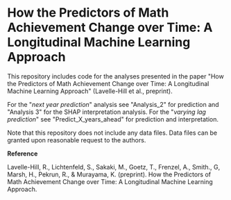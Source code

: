 # How the Predictors of Math Achievement Change over Time: A Longitudinal Machine Learning Approach

This repository includes code for the analyses presented in the paper "How the Predictors of Math Achievement Change over Time:
A Longitudinal Machine Learning Approach" (Lavelle-Hill et al., preprint).

For the "_next year prediction_" analysis see "Analysis_2" for prediction and "Analysis 3" for the SHAP interpretation analysis.
For the "_varying lag prediction_" see "Predict_X_years_ahead" for prediction and interpretation.

Note that this repository does not include any data files. Data files can be granted upon reasonable request to the authors.

**Reference**

Lavelle-Hill, R., Lichtenfeld, S., Sakaki, M., Goetz, T., Frenzel, A., Smith., G, Marsh, H., Pekrun, R., & Murayama, K. 
(preprint). How the Predictors of Math Achievement Change over Time: A Longitudinal Machine Learning Approach.
